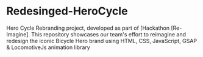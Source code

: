 # Redesinged-HeroCycle
Hero Cycle Rebranding project, developed as part of [Hackathon [Re-Imagine]. This repository showcases our team's effort to reimagine and redesign the iconic Bicycle Hero brand using HTML, CSS, JavaScript, GSAP &amp; LocomotiveJs animation library
